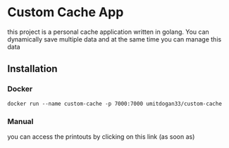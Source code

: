 
# Custom Cache App

this project is a personal cache application written in golang. You can dynamically save multiple data and at the same time you can manage this data

## Installation
### Docker

```shell
docker run --name custom-cache -p 7000:7000 umitdogan33/custom-cache
```

### Manual
you can access the printouts by clicking on this link (as soon as)
